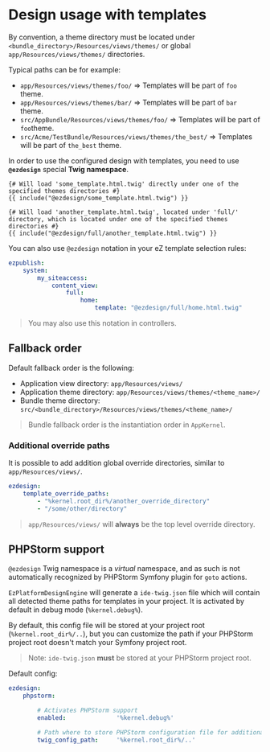 # Design usage with templates

By convention, a theme directory must be located under `<bundle_directory>/Resources/views/themes/` or global
`app/Resources/views/themes/` directories.

Typical paths can be for example:
* `app/Resources/views/themes/foo/` => Templates will be part of `foo` theme.
* `app/Resources/views/themes/bar/` => Templates will be part of `bar` theme.
* `src/AppBundle/Resources/views/themes/foo/` => Templates will be part of `foo`theme.
* `src/Acme/TestBundle/Resources/views/themes/the_best/` => Templates will be part of `the_best` theme.

In order to use the configured design with templates, you need to use **`@ezdesign`** special **Twig namespace**.

```jinja
{# Will load 'some_template.html.twig' directly under one of the specified themes directories #}
{{ include("@ezdesign/some_template.html.twig") }}

{# Will load 'another_template.html.twig', located under 'full/' directory, which is located under one of the specified themes directories #}
{{ include("@ezdesign/full/another_template.html.twig") }}
```

You can also use `@ezdesign` notation in your eZ template selection rules:

```yaml
ezpublish:
    system:
        my_siteaccess:
            content_view:
                full:
                    home:
                        template: "@ezdesign/full/home.html.twig"
```

> You may also use this notation in controllers.

## Fallback order
Default fallback order is the following:
* Application view directory: `app/Resources/views/`
* Application theme directory: `app/Resources/views/themes/<theme_name>/`
* Bundle theme directory: `src/<bundle_directory>/Resources/views/themes/<theme_name>/`

> Bundle fallback order is the instantiation order in `AppKernel`.

### Additional override paths
It is possible to add addition global override directories, similar to `app/Resources/views/`.

```yaml
ezdesign:
    template_override_paths:
        - "%kernel.root_dir%/another_override_directory"
        - "/some/other/directory"
```

> `app/Resources/views/` will **always** be the top level override directory.

## PHPStorm support
`@ezdesign` Twig namespace is a *virtual* namespace, and as such is not automatically recognized by PHPStorm Symfony plugin 
for `goto` actions.

`EzPlatformDesignEngine` will generate a `ide-twig.json` file which will contain all detected theme paths for templates in your project.
It is activated by default in debug mode (`%kernel.debug%`).

By default, this config file will be stored at your project root (`%kernel.root_dir%/..`), but you can customize the path 
if your PHPStorm project root doesn't match your Symfony project root.

> Note: `ide-twig.json` **must** be stored at your PHPStorm project root.

Default config:
```yaml
ezdesign:
    phpstorm:

        # Activates PHPStorm support
        enabled:              '%kernel.debug%'

        # Path where to store PHPStorm configuration file for additional Twig namespaces (ide-twig.json).
        twig_config_path:     '%kernel.root_dir%/..'
```
